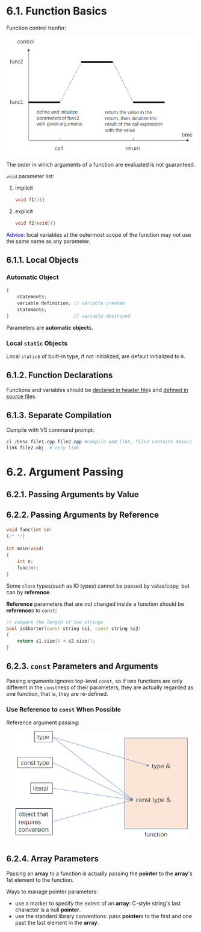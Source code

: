 # 6.1. Function Basics

Function control tranfer:

<img src="Chapter 6. Functions.assets/1574173394971.png" alt="1574173394971" style="zoom:80%;" />  

The order in which arguments of a function are evaluated is not guaranteed.

`void` parameter list:

1. implicit

   ```c++
   void f1(){}
   ```

2. explicit

   ```c++
   void f2(void){}
   ```

<font color="blue">Advice</font>: local variables at the outermost scope of the function may not use the same name as any parameter.

## 6.1.1. Local Objects

### Automatic Object

```c++
{
	statements;
	variable definition; // variable created
	statements;
}                        // variable destroyed
```

Parameters are **automatic object**s.

### Local `static` Objects

Local `static`s of built-in type, if not initialized, are default initialized to `0`.

## 6.1.2. Function Declarations

Functions and variables should be <u>declared in header file</u>s and <u>defined in source file</u>s.

## 6.1.3. Separate Compilation

Compile with VS command prompt:

```powershell
cl /EHsc file1.cpp file2.cpp #compile and link, file2 contains main()
link file2.obj	# only link
```

# 6.2. Argument Passing

## 6.2.1. Passing Arguments by Value

## 6.2.2. Passing Arguments by Reference

```c++
void func(int &n)
{/* */}

int main(void)
{
    int n;
    func(n);
}
```

Some `class` types(such as IO types) cannot be passed by value/copy, but can by **reference**.

**Reference** parameters that are not changed inside a function should be **reference**s to `const`:

```c++
// compare the length of two strings
bool isShorter(const string &s1, const string &s2)
{
    return s1.size() < s2.size();
}
```

## 6.2.3. `const` Parameters and Arguments

Passing arguments ignores top-level `const`, so if two functions are only different in the `const`ness of their parameters, they are actually regarded as one function, that is, they are re-defined.

### Use Reference to `const` When Possible

Reference argument passing:

<div align="center">
    <img src="Chapter 6. Functions.assets/1574174717475.png" alt="1574174717475" style="zoom:80%;" />
</div>

## 6.2.4. Array Parameters

Passing an **array** to a function is actually passing the **pointer** to the **array**'s 1st element to the function.

Ways to manage pointer parameters:

- use a marker to specify the extent of an **array**: C-style string's last character is a null **pointer**.
- use the standard library conventions: pass **pointer**s to the first and one past the last element in the **array**.

